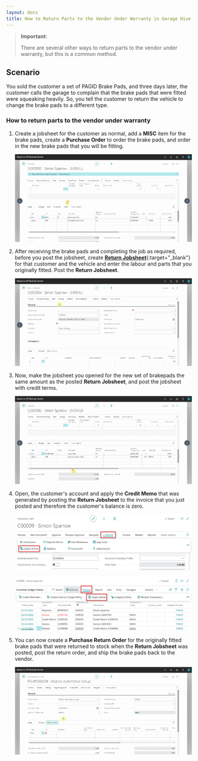 ```yaml
---
layout: docs
title: How to Return Parts to the Vendor Under Warranty in Garage Hive
---
```


> **Important**:
>
> There are several other ways to return parts to the vendor under warranty, but this is a common method.

## Scenario
You sold the customer a set of PAGID Brake Pads, and three days later, the customer calls the garage to complain that the brake pads that were fitted were squeaking heavily. So, you tell the customer to return the vehicle to change the brake pads to a different type.

### How to return parts to the vendor under warranty
1. Create a jobsheet for the customer as normal, add a **MISC** item for the brake pads, create a **Purchase Order** to order the brake pads, and order in the new brake pads that you will be fitting.

   ![](media/garagehive-return-warranty-parts-to-vendor1.gif)

2. After receiving the brake pads and completing the job as required, before you post the jobsheet, create [**Return Jobsheet**](garagehive-service-return-order.html){:target="_blank"} for that customer and the vehicle and enter the labour and parts that you originally fitted. Post the **Return Jobsheet**.

   ![](media/garagehive-return-warranty-parts-to-vendor2.gif)

3. Now, make the jobsheet you opened for the new set of brakepads the same amount as the posted **Return Jobsheet**, and post the jobsheet with credit terms.

   ![](media/garagehive-return-warranty-parts-to-vendor3.gif)

4. Open, the customer's account and apply the **Credit Memo** that was generated by posting the **Return Jobsheet** to the invoice that you just posted and therefore the customer's balance is zero.

   ![](media/garagehive-return-warranty-parts-to-vendor4.png)

   ![](media/garagehive-return-warranty-parts-to-vendor4a.png)

5. You can now create a **Purchase Return Order** for the originally fitted brake pads that were returned to stock when the **Return Jobsheet** was posted, post the return order, and ship the brake pads back to the vendor.

   ![](media/garagehive-return-warranty-parts-to-vendor5.gif)